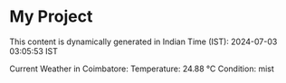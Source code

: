 # My Project

This content is dynamically generated in Indian Time (IST): 2024-07-03 03:05:53 IST


Current Weather in Coimbatore:
Temperature: 24.88 °C
Condition: mist

